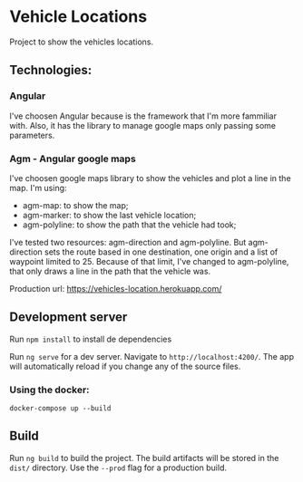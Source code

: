 # Vehicle Locations

Project to show the vehicles locations.

## Technologies:

### Angular

I've choosen Angular because is the framework that I'm more fammiliar with. Also, it has the library to manage google maps only passing some parameters.

### Agm - Angular google maps

I've choosen google maps library to show the vehicles and plot a line in the map. I'm using:

* agm-map: to show the map;
* agm-marker: to show the last vehicle location;
* agm-polyline: to show the path that the vehicle had took;

I've tested two resources: agm-direction and agm-polyline. But agm-direction sets the route based in one destination, one origin and a list of waypoint limited to 25.
Because of that limit, I've changed to agm-polyline, that only draws a line in the path that the vehicle was.

Production url: https://vehicles-location.herokuapp.com/

## Development server

Run `npm install` to install de dependencies

Run `ng serve` for a dev server. Navigate to `http://localhost:4200/`. The app will automatically reload if you change any of the source files.

### Using the docker:

    docker-compose up --build

## Build

Run `ng build` to build the project. The build artifacts will be stored in the `dist/` directory. Use the `--prod` flag for a production build.
